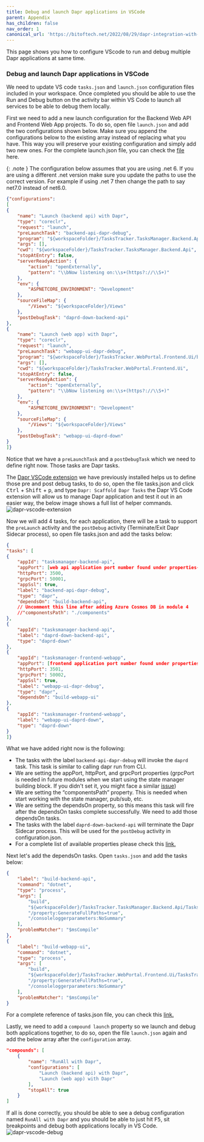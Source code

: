 ```yaml
---
title: Debug and launch Dapr applications in VSCode
parent: Appendix
has_children: false
nav_order: 1
canonical_url: 'https://bitoftech.net/2022/08/29/dapr-integration-with-azure-container-apps/'
---
```

This page shows you how to configure VScode to run and debug multiple Dapr applications at same time.

### Debug and launch Dapr applications in VSCode

We need to update VS code `tasks.json` and `launch.json` configuration files included in your workspace. Once completed you should be able to use the Run and Debug button on the activity bar within VS Code to launch all services to be able to debug them locally.

First we need to add a new launch configuration for the Backend Web API and Frontend Web App projects. To do so, open file `launch.json` and add the two configurations shown below. Make sure you append the configurations below to the existing array instead of replacing what you have. This way you will preserve your existing configuration and simply add two new ones. For the complete launch.json file, you can check the [file](https://github.com/Azure/aca-dotnet-workshop/blob/main/.vscode/launch.json) here.

{: .note }
The configuration below assumes that you are using .net 6. If you are using a different .net version make sure you update the paths to use the correct version. For example if using .net 7 then change the path to say net7.0 instead of net6.0.


```json
{"configurations": 
[
{
    "name": "Launch (backend api) with Dapr",
    "type": "coreclr",
    "request": "launch",
    "preLaunchTask": "backend-api-dapr-debug",
    "program": "${workspaceFolder}/TasksTracker.TasksManager.Backend.Api/bin/Debug/net6.0/TasksTracker.TasksManager.Backend.Api.dll",
    "args": [],
    "cwd": "${workspaceFolder}/TasksTracker.TasksManager.Backend.Api",
    "stopAtEntry": false,
    "serverReadyAction": {
        "action": "openExternally",
        "pattern": "\\bNow listening on:\\s+(https?://\\S+)"
    },
    "env": {
        "ASPNETCORE_ENVIRONMENT": "Development"
    },
    "sourceFileMap": {
        "/Views": "${workspaceFolder}/Views"
    },
    "postDebugTask": "daprd-down-backend-api"
},
{
    "name": "Launch (web app) with Dapr",
    "type": "coreclr",
    "request": "launch",
    "preLaunchTask": "webapp-ui-dapr-debug",
    "program": "${workspaceFolder}/TasksTracker.WebPortal.Frontend.Ui/bin/Debug/net6.0/TasksTracker.WebPortal.Frontend.Ui.dll",
    "args": [],
    "cwd": "${workspaceFolder}/TasksTracker.WebPortal.Frontend.Ui",
    "stopAtEntry": false,
    "serverReadyAction": {
        "action": "openExternally",
        "pattern": "\\bNow listening on:\\s+(https?://\\S+)"
    },
    "env": {
        "ASPNETCORE_ENVIRONMENT": "Development"
    },
    "sourceFileMap": {
        "/Views": "${workspaceFolder}/Views"
    },
    "postDebugTask": "webapp-ui-daprd-down"
}
]}
```

Notice that we have a `preLaunchTask` and a `postDebugTask` which we need to define right now. Those tasks are Dapr tasks.

The [Dapr VSCode extension](https://docs.dapr.io/developing-applications/ides/vscode/vscode-dapr-extension/#scaffold-dapr-debugging-tasks) we have previously installed helps us to define those pre and post debug tasks, to do so, open the file tasks.json and click <kbd>Ctrl</kbd> + <kbd>Shift</kbd> + <kbd>p</kbd>, and type `Dapr: Scaffold Dapr Tasks` the Dapr VS Code extension will allow us to manage Dapr application and test it out in an easier way, the below image shows a full list of helper commands.
![dapr-vscode-extension](../../assets/images/appendix/dapr-vscode-extension.jpg)

Now we will add 4 tasks, for each application, there will be a task to support the `preLaunch` activity and the `postDebug` activity (Terminate/Exit Dapr Sidecar process), so open file tasks.json and add the tasks below:

```json
{
"tasks": [
{
    "appId": "tasksmanager-backend-api",
    "appPort": [web api application port number found under properties->launchSettings.json. e.g. 7112],
    "httpPort": 3500,
    "grpcPort": 50001,
    "appSsl": true,
    "label": "backend-api-dapr-debug",
    "type": "dapr",
    "dependsOn": "build-backend-api",
    // Uncomment this line after adding Azure Cosmos DB in module 4
    //"componentsPath": "./components"
},
{
    "appId": "tasksmanager-backend-api",
    "label": "daprd-down-backend-api",
    "type": "daprd-down"
},
{
    "appId": "tasksmanager-frontend-webapp",
    "appPort": [frontend application port number found under properties->launchSettings.json. e.g. 7112],
    "httpPort": 3501,
    "grpcPort": 50002,
    "appSsl": true,
    "label": "webapp-ui-dapr-debug",
    "type": "dapr",
    "dependsOn": "build-webapp-ui"
},
{
    "appId": "tasksmanager-frontend-webapp",
    "label": "webapp-ui-daprd-down",
    "type": "daprd-down"
}
]}
```
What we have added right now is the following:

* The tasks with the label `backend-api-dapr-debug` will invoke the `daprd` task. This task is similar to calling dapr run from CLI.
* We are setting the appPort, httpPort, and grpcPort properties (grpcPort is needed in future modules when we start using the state manager building block. If you didn't set it, you might face a similar [issue](https://github.com/dapr/dotnet-sdk/issues/609))
* We are setting the “componentsPath” property. This is needed when start working with the state manager, pub/sub, etc.
* We are setting the dependsOn property, so this means this task will fire after the dependsOn tasks complete successfully. We need to add those dependsOn tasks.
* The tasks with the label `daprd-down-backend-api` will terminate the Dapr Sidecar process. This will be used for the `postDebug` activity in configuration.json.
* For a complete list of available properties please check this [link.](https://docs.dapr.io/developing-applications/ides/vscode/vscode-how-to-debug-multiple-dapr-apps/#daprd-parameter-table)

Next let's add the dependsOn tasks. Open `tasks.json` and add the tasks below:
```json
{
    "label": "build-backend-api",
    "command": "dotnet",
    "type": "process",
    "args": [
        "build",
        "${workspaceFolder}/TasksTracker.TasksManager.Backend.Api/TasksTracker.TasksManager.Backend.Api.csproj",
        "/property:GenerateFullPaths=true",
        "/consoleloggerparameters:NoSummary"
    ],
    "problemMatcher": "$msCompile"
},
{
    "label": "build-webapp-ui",
    "command": "dotnet",
    "type": "process",
    "args": [
        "build",
        "${workspaceFolder}/TasksTracker.WebPortal.Frontend.Ui/TasksTracker.WebPortal.Frontend.Ui.csproj",
        "/property:GenerateFullPaths=true",
        "/consoleloggerparameters:NoSummary"
    ],
    "problemMatcher": "$msCompile"
}
```
For a complete reference of tasks.json file, you can check this [link.](https://github.com/Azure/aca-dotnet-workshop/blob/main/.vscode/tasks.json)

Lastly, we need to add a `compound launch` property so we launch and debug both applications together, to do so, open the file `launch.json` again and add the below array after the `configuration` array.

```json
"compounds": [
    {
        "name": "RunAll with Dapr",
        "configurations": [
            "Launch (backend api) with Dapr",
            "Launch (web app) with Dapr"
        ],
        "stopAll": true
    }
]
```

If all is done correctly, you should be able to see a debug configuration named `RunAll with Dapr` and you should be able to just hit <kbd>F5</kbd>, sit breakpoints and debug both applications locally in VS Code.
![dapr-vscode-debug](../../assets/images/appendix/debug-dapr.jpg)